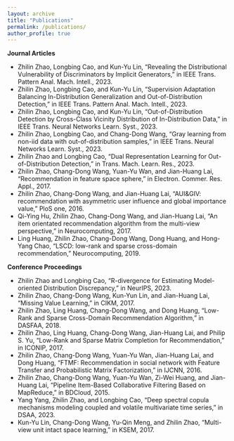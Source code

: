 ```yaml
---
layout: archive
title: "Publications"
permalink: /publications/
author_profile: true
---
```


**Journal Articles**
* Zhilin Zhao, Longbing Cao, and Kun-Yu Lin, “Revealing the Distributional Vulnerability of Discriminators by Implicit Generators,” in IEEE Trans. Pattern Anal. Mach. Intell., 2023.
* Zhilin Zhao, Longbing Cao, and Kun-Yu Lin,  “Supervision Adaptation Balancing In-Distribution Generalization and Out-of-Distribution Detection,” in IEEE Trans. Pattern Anal. Mach. Intell., 2023.
* Zhilin Zhao, Longbing Cao, and Kun-Yu Lin,  “Out-of-Distribution Detection by Cross-Class Vicinity Distribution of In-Distribution Data,” in IEEE Trans. Neural Networks Learn. Syst., 2023.
* Zhilin Zhao, Longbing Cao, and Chang-Dong Wang,  “Gray learning from non-iid data with out-of-distribution samples,” in IEEE Trans. Neural Networks Learn. Syst., 2023. 
* Zhilin Zhao and Longbing Cao, “Dual Representation Learning for Out-of-Distribution Detection,” in Trans. Mach. Learn. Res., 2023.
* Zhilin Zhao, Chang-Dong Wang, Yuan-Yu Wan, and Jian-Huang Lai, “Recommendation in feature space sphere,” in Electron. Commer. Res. Appl., 2017.
* Zhilin Zhao, Chang-Dong Wang, and Jian-Huang Lai, “AUI&GIV: recommendation with asymmetric user influence and global importance value,” PloS one, 2016.
* Qi-Ying Hu, Zhilin Zhao, Chang-Dong Wang, and Jian-Huang Lai, “An item orientated recommendation algorithm from the multi-view perspective,” in Neurocomputing, 2017.
* Ling Huang, Zhilin Zhao, Chang-Dong Wang, Dong Huang, and Hong-Yang Chao, “LSCD: low-rank and sparse cross-domain recommendation,” Neurocomputing, 2019.

**Conference Proceedings**
* Zhilin Zhao and Longbing Cao, “R-divergence for Estimating Model-oriented Distribution Discrepancy,” in NeurIPS, 2023.
* Zhilin Zhao, Chang-Dong Wang, Kun-Yun Lin, and Jian-Huang Lai, “Missing Value Learning,” in CIKM, 2017.
* Zhilin Zhao, Ling Huang, Chang-Dong Wang, and Dong Huang, “Low-Rank and Sparse Cross-Domain Recommendation Algorithm,” in DASFAA, 2018.
* Zhilin Zhao, Ling Huang, Chang-Dong Wang, Jian-Huang Lai, and Philip S. Yu, “Low-Rank and Sparse Matrix Completion for Recommendation,” in ICONIP, 2017.
* Zhilin Zhao, Chang-Dong Wang, Yuan-Yu Wan, Jian-Huang Lai, and Dong Huang, “FTMF: Recommendation in social network with Feature Transfer and Probabilistic Matrix Factorization,” in ĲCNN, 2016.
* Zhilin Zhao, Chang-Dong Wang, Yuan-Yu Wan, Zi-Wei Huang, and Jian-Huang Lai, “Pipeline Item-Based Collaborative Filtering Based on MapReduce,” in BDCloud, 2015.
* Yang Yang, Zhilin Zhao, and Longbing Cao, “Deep spectral copula mechanisms modeling coupled and volatile multivariate time series,” in DSAA, 2023.
* Kun-Yu Lin, Chang-Dong Wang, Yu-Qin Meng, and Zhilin Zhao, “Multi-view unit intact space learning,” in KSEM, 2017.



